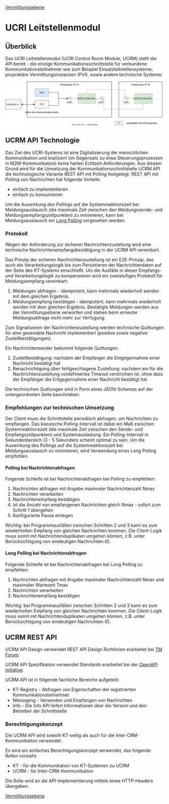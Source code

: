 [Vermittlungsebene](messaging.md)

# UCRI Leitstellenmodul

## Überblick

Das UCRI Leitstellenmodul (UCRI Control Room Module, UCRM) stellt die API bereit - die einzige Kommunikationsschnittstelle für verbundene Kommunikationsteilnehmer wie zum Beispiel Einsatzleitstellensysteme, proprietäre Vermittlungsinstanzen (PVI), sowie andere technische Systeme:

![UCRI Leitstellenmodul](ucrm.drawio.svg)

## UCRM API Technologie

Das Ziel des UCRI-Systems ist eine Digitalisierung der menschlichen Kommunikation und impliziert (im Gegensatz zu etwa Steuerungsprozessen in M2M-Kommunikation) keine harten Echtzeit-Anforderungen. Aus diesem Grund wird für die Umsetzung der Kommunikationsschnittstelle UCRM API die technologische Variante REST API mit Polling festgelegt. REST API mit Polling von Nachrichten hat folgende Vorteile:

- einfach zu implementieren
- einfach zu konsumieren

Um die Auswirkung des Pollings auf die Systemreaktionszeit bei Meldungsaustausch (die maximale Zeit zwischen den Meldungssende- und Meldungsempfangszeitpunkten) zu minimieren, kann bei Meldungsaustausch ein [Long Polling](https://de.wikipedia.org/wiki/Long_Polling) vorgesehen werden.

### Protokoll

Wegen der Anforderung zur sicheren Nachrichtenzustellung wird eine technische Nachrichtenempfangsbestätigung in der UCRM API vereinbart.

Das Prinzip der sicheren Nachrichtenzustellung ist ein E2E-Prinzip, das auch die Verarbeitungslogik bis zum Persistieren der Nachrichtendaten auf der Seite des KT-Systems einschließt. Um die Ausfälle in dieser Empfangs- und Verarbeitungslogik zu kompensieren wird ein zweistufiges Protokoll für Meldungsempfang vereinbart:

1. Meldungen abfragen - idempotent, kann mehrmals wiederholt werden mit dem gleichen Ergebnis.
2. Meldungsempfang bestätigen - idempotent, kann mehrmals wiederholt werden mit dem gleichen Ergebnis. Bestätigte Meldungen werden aus der Vermittlungsebene verworfen und stehen beim erneuter Meldungsabfrage nicht mehr zur Verfügung.

Zum Signalisieren der Nachrichtenzustellung werden technische Quittungen für eine gesendete Nachricht implementiert (positive sowie negative Zustellbestätigungen).

Ein Nachrichtensender bekommt folgende Quittungen:

1. Zustellbestätigung: nachdem der Empfänger die Entgegennahme einer Nachricht bestätigt hat
2. Benachrichtigung über fehlgeschlagene Zustellung: nachdem ein für die Nachrichtenzustellung vordefiniertes Timeout verstrichen ist, ohne dass der Empfänger die Entgegennahme einer Nachricht bestätigt hat

Die technischen Quittungen sind in Form eines JSON-Schemas auf der untergeordneten Seite beschrieben.

### Empfehlungen zur technischen Umsetzung

Der Client muss die Schnittstelle periodisch abfragen, um Nachrichten zu empfangen. Das klassische Polling-Intervall ist dabei ein Maß zwischen Systemreaktionszeit (die maximale Zeit zwischen den Sende- und Empfangszeitpunkten) und Systemauslastung. Ein Polling-Intervall in Sekundenbereich (3 - 5 Sekunden) scheint optimal zu sein. Um die Auswirkung des Pollings auf die Systemreaktionszeit bei Meldungsaustausch zu minimieren, wird Verwendung eines Long Polling empfohlen.

#### Polling bei Nachrichtenabfragen

Folgende Schleife ist bei Nachrichtenabfragen bei Polling zu empfehlen:

1. Nachrichten abfragen mit Angabe maximaler Nachrichtenzahl Nmax
2. Nachrichten verarbeiten
3. Nachrichtenempfang bestätigen
4. Ist die Anzahl von empfangenen Nachrichten gleich Nmax - sofort zum Schritt 1 übergehen
5. Konfigurierte Pause einlegen

Wichtig: bei Programmausfällen zwischen Schritten 2 und 3 kann es zum wiederholten Empfang von gleichen Nachrichten kommen. Die Client-Logik muss somit mit Nachrichtenduplikaten umgehen können, z.B. unter Berücksichtigung von eindeutigen Nachrichten-ID.

#### Long Polling bei Nachrichtenabfragen

Folgende Schleife ist bei Nachrichtenabfragen bei Long Polling zu empfehlen:

1. Nachrichten abfragen mit Angabe maximaler Nachrichtenzahl Nmax und maximaler Wartezeit Tmax
2. Nachrichten verarbeiten
3. Nachrichtenempfang bestätigen

Wichtig: bei Programmausfällen zwischen Schritten 2 und 3 kann es zum wiederholten Empfang von gleichen Nachrichten kommen. Die Client-Logik muss somit mit Nachrichtenduplikaten umgehen können, z.B. unter Berücksichtigung von eindeutigen Nachrichten-ID.

## UCRM REST API

UCRM API Design verwendet REST API Design Richtlinien erarbeitet bei [TM Forum](https://www.tmforum.org/).

UCRM API Spezifikation verwendet Standards erarbeitet bei der [OpenAPI Initiative](https://www.openapis.org/).

UCRM API ist in folgende fachliche Bereiche aufgeteilt:

- KT-Registry - Abfragen von Eigenschaften der registrierten Kommunikationsteilnehmer
- Messaging - Versenden und Empfangen von Nachrichten
- Info - Die Info API liefert Informationen über die Version und den Betreiber der Schnittstelle

### Berechtigungskonzept

Die UCRM API wird sowohl KT-seitig als auch für die Inter-CRM-Kommunikation verwendet.

Es wird ein einfaches Berechtigungskonzept verwendet, das folgende Rollen vorsieht:

- KT - für die Kommunikation von KT-Systemen zu UCRM
- UCRM - für Inter-CRM-Kommunikation

Die Rolle wird an die API-Implementierung mittels eines HTTP-Headers übergeben. 

[Vermittlungsebene](messaging.md)